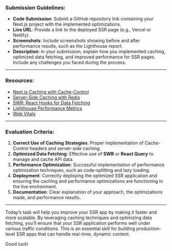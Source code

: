 
### **Submission Guidelines:**

- **Code Submission**: Submit a GitHub repository link containing your Next.js project with the implemented optimizations.
- **Live URL**: Provide a link to the deployed SSR page (e.g., Vercel or Netlify).
- **Screenshots**: Include screenshots showing before and after performance results, such as the Lighthouse report.
- **Description**: In your submission, explain how you implemented caching, optimized data fetching, and improved performance for SSR pages. Include any challenges you faced during the process.

---

### **Resources:**

- [Next.js Caching with Cache-Control](https://nextjs.org/docs/advanced-features/cache)
- [Server-Side Caching with Redis](https://nextjs.org/docs/advanced-features/using-redis-cache)
- [SWR: React Hooks for Data Fetching](https://swr.vercel.app/)
- [Lighthouse Performance Metrics](https://developers.google.com/web/tools/lighthouse)
- [Web Vitals](https://web.dev/vitals/)

---

### **Evaluation Criteria:**
1. **Correct Use of Caching Strategies**: Proper implementation of Cache-Control headers and server-side caching.
2. **Optimized Data Fetching**: Effective use of **SWR** or **React Query** to manage and cache API data.
3. **Performance Optimization**: Successful implementation of performance optimization techniques, such as code-splitting and lazy loading.
4. **Deployment**: Correctly deploying the optimized SSR application and ensuring the caching and performance optimizations are functioning in the live environment.
5. **Documentation**: Clear explanation of your approach, the optimizations made, and performance results.

---

Today’s task will help you improve your SSR app by making it faster and more scalable. By leveraging caching techniques and optimizing data fetching, you’ll ensure that your SSR application performs well under various traffic conditions. This is an essential skill for building production-level SSR apps that can handle real-time, dynamic content. 

Good luck!
